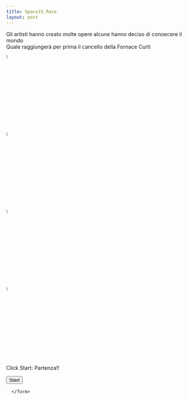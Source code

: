 ```yaml
---
title: Space15_Race
layout: post
---
```


Gli artisti hanno creato molte opere <span>   </span> alcune hanno deciso di conoecere il mondo<br>
Quale raggiungerà per prima il cancello della Fornace Curti

<form>
   <img src="{{site.baseurl}}/assets/imges/pold8art//sp15/gf00.jpg" id="g01" style="display: auto;  width: 5%;">  
	 <p id='l3'> </p>
	    <img src="{{site.baseurl}}/assets/imges/pold8art//sp15/mari03.jpg" id="g02" style="display: auto;  width: 5%;"> 
			 <p id='l4'> </p>
					    <img src="{{site.baseurl}}/assets/imges/pold8art//sp15/se_007a.jpg" id="g04" style="display: auto;  width: 5%;"> 
							 <p id='l5'> </p>
								    <img src="{{site.baseurl}}/assets/imges/pold8art//sp15/tati02b.jpg" id="g05" style="display: auto;  width: 5%;"> 
         <p>Click Start: Partenza!!</p>
         <input type = "button" value = "Start" onclick = "moveRight();" />
				
					 
      </form>
<div id='l2'  style="float: right;  width: 200px;"> </div>
		
  <script type = "text/javascript">
         
            var iObj1 = null;	var iObj2 = null; var iObj3 = null;	var iObj4 = null;
            var animate ; var ww = 0;
						var lj1 = 0; var out0 = 1; var lj2 = 0; var lj3 = 0; var lj4 = 0;
             out1 = parseInt(screen.width) * 0.65;
						            
						function init() {
               iObj1= document.getElementById('g01');
               iObj1.style.position= 'relative'; 
               iObj1.style.left = '0px'; 
							 iObj2 = document.getElementById('g02');
							 iObj2.style.position= 'relative'; 
               iObj2.style.left = '0px';
							 iObj3 = document.getElementById('g04');
							 iObj3.style.position= 'relative'; 
               iObj3.style.left = '0px';
 							 iObj4 = document.getElementById('g05');
							 iObj4.style.position= 'relative'; 
               iObj4.style.left = '0px';
            }
            
            function moveRight() {
						  lj1 = Math.floor(Math.random() * 15) + 5;
							lj2 = Math.floor(Math.random() * 15) + 5;
						  lj3 = Math.floor(Math.random() * 15) + 5;
							lj4 = Math.floor(Math.random() * 15) + 5;
              iObj1.style.left = parseInt(iObj1.style.left) + lj1 + 'px';
							iObj2.style.left = parseInt(iObj2.style.left) + lj2 + 'px';
		          iObj3.style.left = parseInt(iObj3.style.left) + lj3 + 'px';
							iObj4.style.left = parseInt(iObj2.style.left) + lj4 + 'px';
                scheck() ;
							 animate = setTimeout(moveRight,100);    // call moveRight in 20msec
							 if ( out0 == 0 ) {  var r =  window.confirm("WINNER  " + ww  + "\n" + "premi F5 per iniziare");
												if (r == true) {  clearTimeout(animate);	} else {  clearTimeout(animate);		} 
																				//  window.location.reload(true)				 
                                                                                                 }
            }    
                    
            function stop( idel ) {
               clearTimeout(animate);
							 lj1=0; lj2=0; out0=0;  lj3 = 0;  lj4 = 0;
							 document.getElementById( idel ).style.position= 'absolute';
							 document.getElementById( idel ).style.width = '35%';
							 document.getElementById( idel ).style.top = '10%';
							 document.getElementById( idel ).style.left = '35%'; 
							
            }
                function scheck() {
								    var l1 = parseInt(iObj1.style.left);
										var l2 = parseInt(iObj2.style.left);
										var l3 = parseInt(iObj3.style.left);
										var l4 = parseInt(iObj4.style.left);
							      document.getElementById('l2').innerHTML = l1 + " km percorsi ";
							 			            if ( l1>=  out1 ) { stop('g01')	;  ww = "GiaanFrancoo";} 
											else if ( l2 >= out1 ) { stop('g02');  ww = "MariaLuisa";}
											else if ( l3 >= out1 ) { stop('g04'); ww = "Sserena";}
											else if ( l4 >=  out1 ) { stop('g05'); ww = "Taatiana";}
								}
					 
            window.onload = init;         
    </script>
